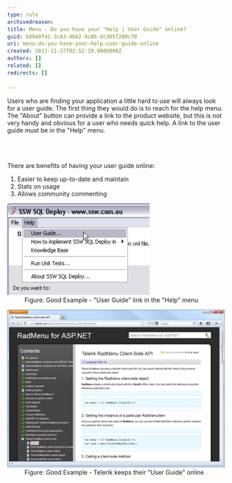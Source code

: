 ```yaml
---
type: rule
archivedreason: 
title: Menu - Do you have your "Help | User Guide" online?
guid: b0940f41-3c83-4b62-9c8b-dc365f200c70
uri: menu-do-you-have-your-help-user-guide-online
created: 2012-11-27T02:52:19.0000000Z
authors: []
related: []
redirects: []

---
```



<p>Users who are finding your application a little hard to use will always look for a user guide. The first thing they would do is to reach for the help menu. The "About" button can provide a link to the product website, but this is not very handy and obvious for a user who needs quick help. A link to the user guide must be in the "Help" menu.</p>
<br><excerpt class='endintro'></excerpt><br>
​<div>There are benefits of having your user guide online:</div>
<ol><li>Easier to keep up-to-date and maintain</li>
<li>Stats on usage</li>
<li>Allows community commenting</li></ol>
<dl class="goodImage"><dt><img alt="Help User Guide" src="../../assets/RulesT3.gif" width="330" height="212" /></dt>
<dd>Figure: Good Example - "User Guide" link in the "Help" menu</dd></dl>
<dl class="goodImage"><dt><img alt="Online User Guide" src="../../assets/TelerikUserGuide.png" /></dt>
<dd>Figure: Good Example - Telerik keeps their "User Guide" online</dd></dl>



